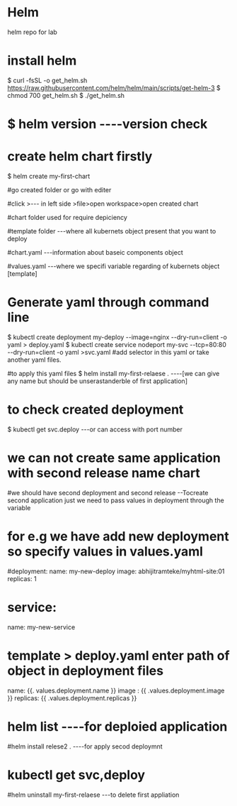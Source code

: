 # Helm
helm repo for lab

# install helm 
$ curl -fsSL -o get_helm.sh https://raw.githubusercontent.com/helm/helm/main/scripts/get-helm-3
$ chmod 700 get_helm.sh
$ ./get_helm.sh

# $ helm version   ----version check

# create helm chart firstly 

$ helm create my-first-chart

#go created folder or go with editer 

#click >--- in left side >file>open workspace>open created chart 

#chart folder used for require depiciency

#template folder ---where all kubernets object present that you want to deploy 

#chart.yaml ---information about baseic components object

#values.yaml  ---where we specifi variable  regarding of kubernets object [template]

# Generate yaml through command line 
$ kubectl create deployment my-deploy --image=nginx --dry-run=client -o yaml > deploy.yaml
$ kubectl create service nodeport my-svc --tcp=80:80 --dry-run=client -o yaml >svc.yaml
#add selector  in this yaml or take another yaml files.

#to apply this yaml files
$ helm install my-first-relaese  .    ----[we can give any name but should be unserastanderble of first application]

# to check created deployment

$ kubectl get svc.deploy       ---or can access with port number

# we can not create same application with second release name chart 

#we should have second deployment and second release   --Tocreate second application just we need to pass values in deployment through the variable 

# for e.g  we have add new deployment so  specify values in values.yaml

#deployment:
  name: my-new-deploy
  image: abhijitramteke/myhtml-site:01   
  replicas: 1

# service:
  name: my-new-service 

# template >  deploy.yaml   enter path of object in deployment files

name: {{. values.deployment.name }}
image : {{ .values.deployment.image }}
replicas: {{ .values.deployment.replicas }}


# helm list  ----for deploied application 

#helm install relese2 . ----for apply secod deploymnt 

# kubectl get svc,deploy

#helm uninstall my-first-relaese ---to delete first appliation 





